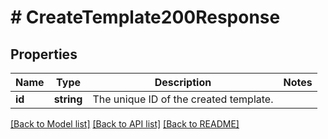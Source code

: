 # # CreateTemplate200Response

## Properties

Name | Type | Description | Notes
------------ | ------------- | ------------- | -------------
**id** | **string** | The unique ID of the created template. |

[[Back to Model list]](../../README.md#models) [[Back to API list]](../../README.md#endpoints) [[Back to README]](../../README.md)
